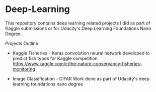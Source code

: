 # Deep-Learning

This repository contains deep learning related projects I did as part of Kaggle submissions or for Udacity's Deep Learning Foundations Nano Degree.

Projects Outline

* Kaggle Fisheries - Keras convolution neural network developed to predict fish types for Kaggle competition
https://www.kaggle.com/c/the-nature-conservancy-fisheries-monitoring

* Image Classification - CIFAR
Work done as part of Udacity's deep learning foundations nano degree
